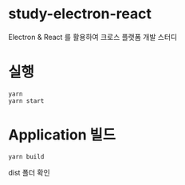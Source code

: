 # study-electron-react
Electron &amp; React 를 활용하여 크로스 플랫폼 개발 스터디

# 실행
```
yarn  
yarn start
```

# Application 빌드
```
yarn build
```
dist 폴더 확인

